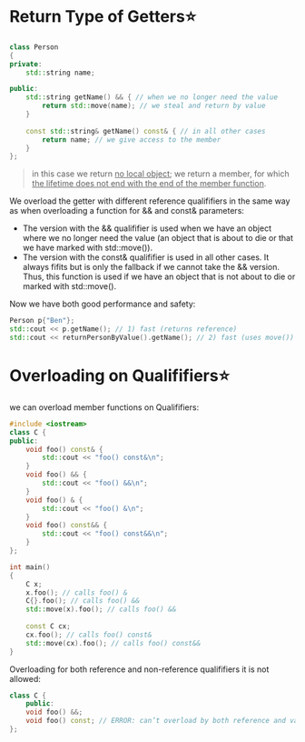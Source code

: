 # Return Type of Getters:star:

```cpp
class Person
{
private:
    std::string name;

public:
    std::string getName() && { // when we no longer need the value
        return std::move(name); // we steal and return by value
    }
    
    const std::string& getName() const& { // in all other cases
        return name; // we give access to the member
    }
};
```

>in this case we return <u>no local object</u>; we return a member, for which <u>the lifetime does not end with the end of the member function</u>.



We overload the getter with different reference qualififiers in the same way as when overloading a function for && and const& parameters:

- The version with the && qualififier is used when we have an object where we no longer need the value (an object that is about to die or that we have marked with std::move()).
- The version with the const& qualififier is used in all other cases. It always fifits but is only the fallback if we cannot take the && version. Thus, this function is used if we have an object that is not about to die or marked with std::move().



Now we have both good performance and safety:

```cpp
Person p{"Ben"};
std::cout << p.getName(); // 1) fast (returns reference)
std::cout << returnPersonByValue().getName(); // 2) fast (uses move())
```



# **Overloading on Qualififiers**:star:

we can overload member functions on Qualififiers:

```cpp
#include <iostream>
class C {
public:
    void foo() const& {
        std::cout << "foo() const&\n";
    }
    void foo() && {
        std::cout << "foo() &&\n";
    }
    void foo() & {
        std::cout << "foo() &\n";
    }
    void foo() const&& {
        std::cout << "foo() const&&\n";
    }
};

int main()
{
    C x;
    x.foo(); // calls foo() &
    C{}.foo(); // calls foo() &&
    std::move(x).foo(); // calls foo() &&
   
    const C cx;
    cx.foo(); // calls foo() const&
    std::move(cx).foo(); // calls foo() const&&
}
```



Overloading for both reference and non-reference qualififiers it is not allowed:

```cpp
class C {
    public:
    void foo() &&;
    void foo() const; // ERROR: can’t overload by both reference and value qualifiers
};
```

